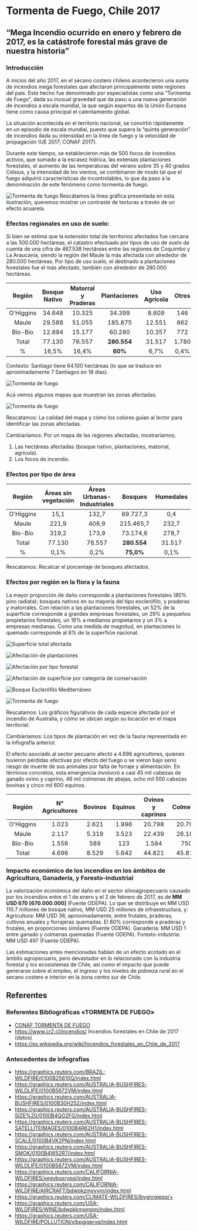 # Tormenta de Fuego, Chile 2017

## “Mega Incendio ocurrido en enero y febrero de 2017, es la catástrofe forestal más grave de nuestra historia”

### Introducción

A inicios del año 2017, en el secano costero chileno acontecieron una suma de incendios mega forestales que afectaron principalmente siete regiones del país. Este hecho fue denominado por especialistas como una “Tormenta de Fuego”, dada su inusual gravedad que da paso a una nueva generación de incendios a escala mundial, la que según expertos de la Unión Europea tiene como causa principal el calentamiento global.

La situación acontecida en el territorio nacional, se convirtió rápidamente en un episodio de escala mundial, puesto que supera la “quinta generación” de incendios dada su intensidad en la línea de fuego y la velocidad de propagación (UE 2017; CONAF 2017). 

Durante este tiempo, se establecieron más de 500 focos de incendios activos, que sumado a la escasez hídrica, las extensas plantaciones forestales, el aumento de las temperaturas del verano sobre 35 y 40 grados Celsius, y la intensidad de los vientos, se combinaron de modo tal que el fuego adquirió características de incontrolables, lo que da paso a la denominación de este fenómeno como tormenta de fuego.

![Tormenta de fuego](https://user-images.githubusercontent.com/83090492/140768886-f8281f3b-eb93-4163-9c24-61be69d536df.png)
Rescátamos la línea gráfica presentada en esta ilustración, queremos mostrar un contraste de texturas a través de un efecto acuarela.

### Efectos regionales en uso de suelo:

Si bien se estima que la extensión total de territorios afectados fue cercana a las 500.000 hectáreas, el catastro efectuado por tipos de uso de suelo da cuenta de una cifra de 467.538 hectáreas entre las regiones de Coquimbo y La Araucanía, siendo la región del Maule la más afectada con alrededor de 280.000 hectáreas. Por tipo de uso suelo, el destinado a plantaciones forestales fue el más afectado, también con alrededor de 280.000 hectáreas. 

|   Región  | Bosque Nativo | Matorral y Praderas | Plantaciones | Uso Agrícola |  Otros |  Total  |
|:---------:|:-------------:|:-------------------:|:------------:|:------------:|:------:|:-------:|
| O'Higgins |     34.648    |        10.325       |    34.399    |     8.609    |   146  |  88.127 |
|   Maule   |     29.588    |        51.055       |    185.875   |    12.551    |   862  | 279.931 |
|  Bío-Bío  |     12.894    |        15.177       |    60.280    |    10.357    |   772  |  99.480 |
|   Total   |     77.130    |        76.557       | **280.554**  |    31.517    |  1.780 | 467.538 |
|     %     |      16,5%    |         16,4%       |    **60%**   |      6,7%    |   0,4% |   100%  |

Contexto: Santiago tiene 64.100 hectáreas (lo que se traduce en aproximadamente 7 Santiagos en 18 días).

![Tormenta de fuego](readme/mapas-incendios.jpg)

Acá vemos algunos mapas que muestran las zonas afectadas.

![Tormenta de fuego](readme/mapa.jpg)


Rescatamos: La calidad del mapa y cómo los colores guían al lector para identificar las zonas afectadas.

Cambiaríamos: Por un mapa de las regiones afectadas, mostraríamos;
1) Las hectáreas afectadas (bosque nativo, plantaciones, matorral, agrícola).
2) Los focos de incendio.

### Efectos por tipo de área

|   Región  | Áreas sin vegetación | Áreas Urbanas-Industriales | Bosques | Humedales |  Praderas y Matorrales | Terrenos Agrícolas |  Total  |
|:---------:|:--------------------:|:--------------------------:|:-------:|:---------:|:----------------------:|:------------------:|:-------:|
| O'Higgins |          15,1        |              132,7         |69.727,3 |     0,4   |        11.484,3        |       8.997,4      |90.357,3 |
|   Maule   |          221,9       |              406,9         |215.465,7|   232,7   |   51.105,2             |      12.673,6      |280.106,0|
|  Bío-Bío  |          319,2       |              173,9         |73.174,6 |   278,7   |   15.176,8             |      10.356,5      |99.479,7 |
|   Total   |        77.130        |              76.557        |**280.554**|31.517   |  1.780                 |       467.538      |518.174,2|
|     %     |        0,1%          |               0,2%         |**75,0%** |   0,1%    |   18,1%                |        6,5%        | 100%    |

Rescatamos: Recalcar el porcentaje de bosques afectados.

### Efectos por región en la flora y la fauna 

La mayor proporción de daño corresponde a plantaciones forestales (80% pino radiata); bosques nativos en su mayoría del tipo esclerófilo, y praderas y matorrales. Con relación a las plantaciones forestales, un 52% de la superficie corresponde a grandes empresas forestales, un 29% a pequeños propietarios forestales, un 16% a medianos propietarios y un 3% a empresas medianas. Como una medida de magnitud, en plantaciones lo quemado corresponde al 8% de la superficie nacional. 

![Superficie total afectada](https://user-images.githubusercontent.com/83090492/140852069-25c2b5d8-b829-43af-8c4e-9e1e9faea40a.jpg)

![Afectación de plantaciones](https://user-images.githubusercontent.com/83090492/140852082-61d65258-354b-4392-b47c-79cb9fdc1593.jpg)

![Afectación por tipo forestal](https://user-images.githubusercontent.com/83090492/140852098-8f72e4e7-9aa6-464c-8820-98c1f7a68d45.jpg)

![Afectación de superficie por categoría de conservación](https://user-images.githubusercontent.com/83090492/140852116-aa63383f-9a38-406c-961f-3154a17cdacf.jpg)

![Bosque Esclerófilo Mediterráneo](https://user-images.githubusercontent.com/83090492/140852129-3f3b53d2-4fe0-415f-b5e8-75419ed559da.jpg)


![Tormenta de fuego](readme/fauna-afectada.jpg)

Rescatamos: Los gráficos figurativos de cada especie afectada por el incendio de Australia, y cómo se ubican según su locación en el mapa territorial.

Cambiaríamos: Los tipos de plantación en vez de la fauna representada en la infografía anterior. 

El efecto asociado al sector pecuario afectó a 4.696 agricultores, quienes tuvieron pérdidas efectivas por efecto del fuego o se vieron bajo serio riesgo de muerte de sus animales por falta de forraje y alimentación. En términos concretos, esta emergencia involucró a casi 45 mil cabezas de ganado ovino y caprino, 46 mil colmenas de abejas, ocho mil 500 cabezas bovinas y cinco mil 600 equinos. 

|   Región  | N° Agricultores | Bovinos | Equinos | Ovinos y caprinos | Colmenas |
|:---------:|:-------------:|:-------------------:|:------------:|:------------:|:------:|
| O'Higgins |     1.023    |        2.621      |    1.996    |     20.798    |   20.798 |
|   Maule   |     2.117    |        5.319     |    3.523  |    22.439   |   26.183 |
|  Bío-Bío  |     1.556   |        589       |    123    |    1.584    |   750  |
|   Total   |     4.696   |        8.529       | 5.642  |    44.821   |  45.817 |

### Impacto económico de los incendios en los ámbitos de Agricultura, Ganadería, y Foresto-industrial

La valorización económica del daño en el sector silvoagropecuario causado por los incendios entre el 1 de enero y el 2 de febrero de 2017, es de **MM USD 670 [670.000.000]** (Fuente ODEPA). Lo que se distribuye en MM USD 110.7 millones de bosque nativo, MM USD 25 millones de infraestructura, y: Agricultura: MM USD 36, aproximadamente, entre frutales, praderas, cultivos anuales y forrajeras quemadas. El 80% corresponde a praderas y frutales, en proporciones similares (Fuente ODEPA). Ganadería: MM USD 1 entre ganado y colmenas quemadas (Fuente ODEPA). Foresto-industria: MM USD 497 (Fuente ODEPA).

Las estimaciones antes mencionadas hablan  de  un  efecto  acotado  en  el  ámbito  agropecuario,  pero  devastador  en  lo  relacionado con la industria forestal y los ecosistemas de Chile, así como el impacto que  puede  generarse  sobre  el  empleo,  el  ingreso y los niveles de pobreza rural en el secano costero e interior en la zona centro sur de Chile. 


## Referentes

### Referentes Bibliográficas «TORMENTA DE FUEGO» 
+ [CONAF TORMENTA DE FUEGO](https://www.conaf.cl/tormenta_de_fuego-2017/DESCRIPCION-Y-EFECTOS-TORMENTA-DE-FUEGO-18-ENERO-AL-5-FEBRERO-2017.pdf)
+ https://www.cr2.cl/incendios/
Incendios forestales en Chile de 2017 (datos)
+ https://es.wikipedia.org/wiki/Incendios_forestales_en_Chile_de_2017

### Antecedentes de infografías 
+ https://graphics.reuters.com/BRAZIL-WILDFIRE/0100B25610Q/index.html
+ https://graphics.reuters.com/AUSTRALIA-BUSHFIRES-WILDLIFE/0100B5672VM/index.html
+ https://graphics.reuters.com/AUSTRALIA-BUSHFIRES/0100B30H252/index.html
+ https://graphics.reuters.com/AUSTRALIA-BUSHFIRES-SIZE%20/0100B4QG2FG/index.html
+ https://graphics.reuters.com/AUSTRALIA-BUSHFIRES-SATELLITEIMAGES/0100B4R62H1/index.html
+ https://graphics.reuters.com/AUSTRALIA-BUSHFIRES-SCALE/0100B4VK2PN/index.html
+ https://graphics.reuters.com/AUSTRALIA-BUSHFIRES-SMOK/0100B4W52R7/index.html
+ https://graphics.reuters.com/AUSTRALIA-BUSHFIRES-WILDLIFE/0100B5672VM/index.html
+ https://graphics.reuters.com/CALIFORNIA-WILDFIRES/xegvboxrypq/index.html
+ https://graphics.reuters.com/CALIFORNIA-WILDFIRE/AIRCRAFT/bdwpkzmyyvm/index.html
+ https://graphics.reuters.com/CLIMATE-WILDFIRES/lbvgnrqjepq/+ 
+ https://graphics.reuters.com/USA-WILDFIRES/WINE/bdwpkkmxmpm/index.html
+ https://graphics.reuters.com/USA-WILDFIRE/POLLUTION/xlbpgjgervq/index.html
